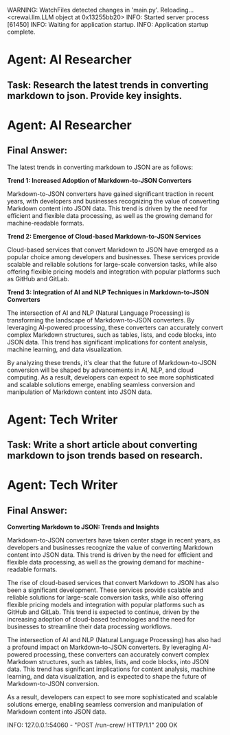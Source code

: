 WARNING:  WatchFiles detected changes in 'main.py'. Reloading...
<crewai.llm.LLM object at 0x13255bb20>
INFO:     Started server process [61450]
INFO:     Waiting for application startup.
INFO:     Application startup complete.
# Agent: AI Researcher
## Task: Research the latest trends in converting markdown to json. Provide key insights.


# Agent: AI Researcher
## Final Answer: 
The latest trends in converting markdown to JSON are as follows:

**Trend 1: Increased Adoption of Markdown-to-JSON Converters**

Markdown-to-JSON converters have gained significant traction in recent years, with developers and businesses recognizing the value of converting Markdown content into JSON data. This trend is driven by the need for efficient and flexible data processing, as well as the growing demand for machine-readable formats.

**Trend 2: Emergence of Cloud-based Markdown-to-JSON Services**

Cloud-based services that convert Markdown to JSON have emerged as a popular choice among developers and businesses. These services provide scalable and reliable solutions for large-scale conversion tasks, while also offering flexible pricing models and integration with popular platforms such as GitHub and GitLab.

**Trend 3: Integration of AI and NLP Techniques in Markdown-to-JSON Converters**

The intersection of AI and NLP (Natural Language Processing) is transforming the landscape of Markdown-to-JSON converters. By leveraging AI-powered processing, these converters can accurately convert complex Markdown structures, such as tables, lists, and code blocks, into JSON data. This trend has significant implications for content analysis, machine learning, and data visualization.

By analyzing these trends, it's clear that the future of Markdown-to-JSON conversion will be shaped by advancements in AI, NLP, and cloud computing. As a result, developers can expect to see more sophisticated and scalable solutions emerge, enabling seamless conversion and manipulation of Markdown content into JSON data.


# Agent: Tech Writer
## Task: Write a short article about converting markdown to json trends based on research.


# Agent: Tech Writer
## Final Answer: 
**Converting Markdown to JSON: Trends and Insights**

Markdown-to-JSON converters have taken center stage in recent years, as developers and businesses recognize the value of converting Markdown content into JSON data. This trend is driven by the need for efficient and flexible data processing, as well as the growing demand for machine-readable formats.

The rise of cloud-based services that convert Markdown to JSON has also been a significant development. These services provide scalable and reliable solutions for large-scale conversion tasks, while also offering flexible pricing models and integration with popular platforms such as GitHub and GitLab. This trend is expected to continue, driven by the increasing adoption of cloud-based technologies and the need for businesses to streamline their data processing workflows.

The intersection of AI and NLP (Natural Language Processing) has also had a profound impact on Markdown-to-JSON converters. By leveraging AI-powered processing, these converters can accurately convert complex Markdown structures, such as tables, lists, and code blocks, into JSON data. This trend has significant implications for content analysis, machine learning, and data visualization, and is expected to shape the future of Markdown-to-JSON conversion.

As a result, developers can expect to see more sophisticated and scalable solutions emerge, enabling seamless conversion and manipulation of Markdown content into JSON data.


INFO:     127.0.0.1:54060 - "POST /run-crew/ HTTP/1.1" 200 OK